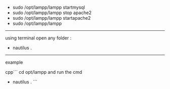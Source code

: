- sudo /opt/lampp/lampp startmysql
- sudo /opt/lampp/lampp stop apache2
- sudo /opt/lampp/lampp startapache2
- sudo /opt/lampp/lampp
-----
using terminal open any folder :
- nautilus .
-----
example

cpp```
cd  opt/lampp
and run the cmd
- nautilus . ```
